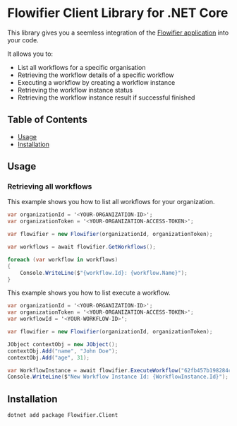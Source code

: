 # Flowifier Client Library for .NET Core

This library gives you a seemless integration of the [Flowifier application](http://flowifier.com) into your code.

It allows you to:
- List all workflows for a specific organisation
- Retrieving the workflow details of a specific workflow
- Executing a workflow by creating a workflow instance
- Retrieving the workflow instance status
- Retrieving the workflow instance result if successful finished

## Table of Contents
- [Usage](#usage)
- [Installation](#installation)

## Usage

### Retrieving all workflows

This example shows you how to list all workflows for your organization.

```csharp
var organizationId = '<YOUR-ORGANIZATION-ID>';
var organizationToken = '<YOUR-ORGANIZATION-ACCESS-TOKEN>';

var flowifier = new Flowifier(organizationId, organizationToken);

var workflows = await flowifier.GetWorkflows();

foreach (var workflow in workflows)
{
    Console.WriteLine($"{workflow.Id}: {workflow.Name}");
}
```

This example shows you how to list execute a workflow.

```csharp
var organizationId = '<YOUR-ORGANIZATION-ID>';
var organizationToken = '<YOUR-ORGANIZATION-ACCESS-TOKEN>';
var workflowId = '<YOUR-WORKFLOW-ID>';

var flowifier = new Flowifier(organizationId, organizationToken);

JObject contextObj = new JObject();
contextObj.Add("name", "John Doe");
contextObj.Add("age", 31);

var WorkflowInstance = await flowifier.ExecuteWorkflow("62fb457b198284c3c5009001", contextObj);
Console.WriteLine($"New Workflow Instance Id: {WorkflowInstance.Id}");
```

## Installation

`dotnet add package Flowifier.Client`